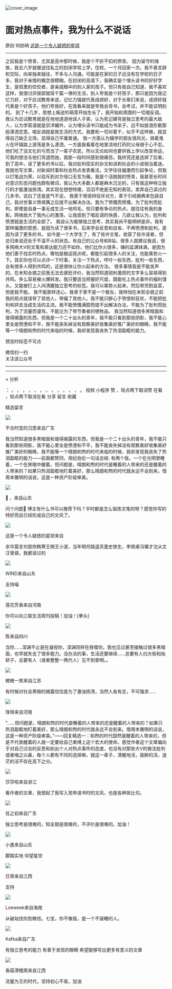 ![cover_image](https://mmbiz.qpic.cn/mmbiz_jpg/UF0iaTnc0u77skgQNibAPXvTzmIvxEB8KDm9iaHs8iboDPiaoziatz8awVrcOdZSF3AFeJibTNlOYpBliaXYdib1mq6wzzg/0?wx_fmt=jpeg)

#  面对热点事件，我为什么不说话

原创  何妨呐  [ 这是一个令人疑惑的星球 ](javascript:void\(0\);)

__ _ _ _ _

之前我是个愤青，尤其是高中那时候，我是个不折不扣的愤青。
因为留守的缘故，我五六岁就被送往私立的封闭学校上学，住校，一个月回家一次。我不善言辞和交际，向来独来独往，不多与人沟通。可能是在家的日子远没有在学校的日子多，我对于亲情的概念很模糊。在封闭的高墙下，我确实是个埋头读书的好好学生，是班里的佼佼者，是亲戚眼中的别人家的孩子。但只有我自己知道，我不喜欢这样，我很讨厌按部就班千篇一律的生活，别人夸我是个好孩子，那只是因为我记忆力好，对于应试教育来说，记忆力强就代表成绩好，对于长辈们来说，成绩好就代表是个好孩子。他们夸我好，在我看来就是夸我会背书，会考试，并不能证明别的。
到了十几岁，思想上叛逆的萌芽开始生长了，我开始和周围的一切唱反调。我认为应试教育就是在地地道道地误人子弟，认为死记硬背是独立思考的最大敌人，认为学英语就是崇洋媚外，认为埋头读书只能成为书呆子，远不如放浪形骸那般潇洒恣意。唱反调就是我生活的方式，我要和一切对着干，似乎不这样做，就显得自己缺乏立场，显得自己平庸普通。
我一方面认为辍学的朋友很风光，骑着鬼火在环镇路上游荡是多么潇洒，一方面我看着在地里浇地打药的父母很于心不忍。他们吃了没文化的亏而当了一辈子农民，所以无论如何也要供我上学以改变命运，可我的想法与他们背道而驰，我那一段时间感到很痛苦。我终究还是选择了后者。
到了高中，读了更多的书以后，我对批判现实的杂文和讽刺社会的小说相当着迷。我就也写文章，对新闻时事和社会热点发表看法，文字往往偏激而引起争论，但我以打笔战为荣，以驳斥到对方哑口无言为傲。我是个活脱脱的愤青，我甚至长时间对意识形态问题也颇有微词，我认为大多数人都是麻木沉沦的，只有我这种特立独行的才能激浊扬清。其实现在想想特傻，滔滔不绝是无知的表现，卖弄自己读过的几本书，说白了还是底气不足。
我善于用诡辩驳斥对方，善于引经据典来包装自己，我对世事义愤填膺之后提不出解决办法，我为了愤慨而愤慨，为了批判而批判，即使是自身一事无成生活一地鸡毛，但只要有争论的热点，就往往有我的身影。网络放大了我内心的激荡，让我尝到了唱反调的快感，几欲让我认为，批判和愤懑就是生活的全部了。
我自认为能够独立思考，其实我尚不能明辨是非。我有那样偏激的思想，是因为读了很多书，后来学会反思和自省，不再愤懑和批判，是因为读了更多的书。
如今是一个大学生了，有了些许文笔，收获了些许读者，但总归来说还处于不温不火的状态。有自己的公众号和B站，很多人就建议我说，很多网络大V的文笔和表达能力还不如你，他们比你火很多，赚的盆满钵满，是因为他们善于找实时热点，哪怕是搬运观点呢，都能引起很多人的关注，也能乘势火一下。其实你也可以点评一下时事，关注一下热点，呼吁一些东西，批判一些东西，会有很多人得到共鸣的，这是很快让你火起来的方法。
很多事情我是不能发声的，在未知全貌之前我无法去褒贬评价，我当然知道锐利激昂的文字多么容易得到共鸣，多么容易被火爆转发。我只要适当把握好尺度，既能吃上热点事件的福利馒头，又能被打上人间清醒独立思考的标签。我可以乘势火起来，然后带货割韭菜，但是我不能。
我不能那样违心，我骨子里不是一个极左，我特怕在未知全貌之前我的观点就误导了其他人，带偏了其他人。我不能只醉心于愤恨和狂欢，不能把批判和抨击当成生活的主流。我不能愤慨满腔而提不出解决办法，不能为了批判而批判，为了流量而谩骂，不能沦为了带节奏者的牺牲品。
我当然知道很多黑暗面和值得揭露的东西，但我是一个二十出头的青年，我不能只看到那些阴影，我不能心里全是愤懑和不平，我不能丧失掉没有观察美好收集美好推广美好的眼睛，我不能等一个晴朗和煦的时代来临的时候，我却发现我丧失了热泪盈眶的能力。

  

预览时标签不可点

微信扫一扫  
关注该公众号





****



****



×  分析

：  ，  ，  ，  ，  ，  ，  ，  ，  ，  ，  ，  ，  。  视频  小程序  赞  ，轻点两下取消赞  在看  ，轻点两下取消在看
分享  留言  收藏

精选留言

![](http://wx.qlogo.cn/mmopen/n6tINRGwUZV6jfbRfTTI7UTL27uqdSMicUq3wr2LRmAoVRjr4oibSArk4Z66EMExeGdXH4osicVjNzQ6kuw6QQFX9YDP5zBIibAZ/64)

不合时宜的沉思来自广东

我当然知道很多黑暗面和值得揭露的东西，但我是一个二十出头的青年，我不能只看到那些阴影，我不能心里全是愤懑和不平，我不能丧失掉没有观察美好收集美好推广美好的眼睛，我不能等一个晴朗和煦的时代来临的时候，我却发现我丧失了热泪盈眶的能力——前面都赞同，用纪伯伦一句话总结:
有两个我，一个在光明里睡着，一个在黑暗中醒着。但问题是，晴朗和煦的时代是睡着的人带来的还是醒着的人带来的？如果只热泪盈眶地盯着美好，那么晴朗和煦的时代就永远不会到来。借用本雅明的话说，这是一种资产阶级审美。

![](http://wx.qlogo.cn/mmopen/O9pEic1aHxeZ9j9cZZwOFlncyA0libqCIicNjO4BibAbSKUVLL2cnn9qWckHs3OZW9gQrxxmDrNicicMLSAJ2GDjJ6COcic4Ghfdv5U1XlBOlQBppB1BLgoR3NEL1kPz30p49pY/64)

🌻 ，来自山东

问个问题🙋 博主有什么书可以推荐下吗？平时都是怎么锻炼文笔的呀？感觉你写的特好而且已经形成自己的文风了。

![](http://wx.qlogo.cn/mmhead/Q3auHgzwzM6VbGrBOOAlGagxkqgSgMFEKjUr4VTcuSxZf64GJ3Sezw/64)

这是一个令人疑惑的星球来自

余华莫言刘慈欣韩寒王朔王小波，当年明月路遥苏童史铁生，李佩甫冯骥才沈从文汪曾祺，我都读过的

![](http://wx.qlogo.cn/mmopen/n6tINRGwUZX1yg1fR3sv4Yuht8kkUjeptUt4mtCnmtuIVErbAdtDOFYGQ0z4EefBNula3wRFSiaJ7lia7aQjCfBYaicwmsk6WnglHPA8ViaUHfBuqI7jpMuVftaLN6Nt5IVs/64)

WIND来自山东

支持喵

![](http://wx.qlogo.cn/mmopen/k0Ue4mIpaV9Vus3gwlmwBGGhwsniaFXYzTZYaRv3M9RCXmY9SWULXk6gvVhIGccbMzibHQ4DlL7iaxAH0zruUhQvQf7YCjb6nHwvl6o28yibmicAMBmYUTog3ia4ich80icAWUaG/64)

莲花芳香来自河南

你可以向三联生活周刊投稿！加油！[拳头]

![](http://wx.qlogo.cn/mmopen/n6tINRGwUZWL5JHAgPEHAgrxSTbjmKlRZxeP2ibkJs6ia9s0OxMI9IyicuGZuFLOZ2enVcms9AAv4qnSfM5zmVX98IupaTZnFLF/64)

陈来自四川

当你……深渊不止是在凝视你，深渊同样在吞噬你。我也见过甚至接触过很多黑暗面，也早就失去了很多能力。没办法的事，生活还要继续……总要有人扫大街和抬轿子，总要有人（或者整整一两代人）见不到黎明。。

![](http://wx.qlogo.cn/mmopen/PiajxSqBRaEL7NXicTWMz6KxVZbqqVrIITkGdeZWjibo0X6XKicq3bNZ5cxxPnWhFEHlgkI0vxicyibHYkmWMmNbwaanJQtTMFFicRPN2nEluUtolz4UakiarQZgNUdVbZT1aJ1b/64)

微微一笑来自江苏

有时候对社会黑暗的揭露恰恰是为了激浊扬清，当然人各有志，不可强求……

![](http://wx.qlogo.cn/mmopen/n6tINRGwUZXN9UGJFIN8wx5aIBPHejuS6r12Nibf2BawFiaDmSiatnib1ibyYXtfnJxQqYibfyGssDciaCUnKovdLicicUx4ow3L2eZ3Cvtdhq7uBNI2JJQicfTcMpZHibqhvqkMSMN/64)

琭琭来自河南

“……但问题是，晴朗和煦的时代是睡着的人带来的还是醒着的人带来的？如果只热泪盈眶地盯着美好，那么晴朗和煦的时代就永远不会到来。借用本雅明的话说，这是一种资产阶级审美。”——回复精选一：和煦的时代固然是醒着的人带来的，但是不代表醒着的人就一定要给自己束缚上这个宏大的使命。感觉作者这个文章偏向于对自己过去的反思和剖出个人对热点事件的态度，也没有对那些大V的做法批判或者嗤之以鼻，每个人都有不同的选择嘛，就这一辈子，清醒地活，装醉的活，迷茫的活不存在高下之分。

![](http://wx.qlogo.cn/mmopen/O9pEic1aHxeazOAIAaaxnqmauj19B4sMZyLW7fEOtLIBejSpRzkm0QQzPlVCUgaW2iaszD9s3ksjZglDTKlJnsDzf2YZyZCgzfFS37Dk5Cgf2NntoJK4RzhNdohn16jf8W/64)

莎莎啦来自浙江

看作者的文章，我想起了我写入党申请书时的文风，也是各种排比句。

![](http://wx.qlogo.cn/mmopen/PiajxSqBRaELibRd0DHPYAGyLNFYoe39OdT1D1Gjtj2r4leu8Cia0OnNeNBVD1BBiaEaCnldQSD2FeYyqiakVkCY1n8VOf3NKq0kKmh7icnq5kOTg/64)

任之初来自广东

独立思考是很难的，知全貌是很难的，不评价是很难的。加油！

![](http://wx.qlogo.cn/mmopen/O9pEic1aHxeaEnAGXAYicSeEE9z2FSvTibSqavwmbCvyXWG9lXNfibeEPOnmmUIia8ic4T5mxLMubeILqK1krkoXDOz04gzWJ7LTts/64)

小愚来自山东

脚踏实地 仰望星空

![](http://wx.qlogo.cn/mmopen/ajNVdqHZLLC2ictGXvF3wa9D1Xe5cZXyZ0qF3dopbG8lDU671ZrTOX1MstkfDyicOXUDjMuwL4ia59KWhwA7opjt5ic5DJ54s2gjhRfiaGDuZwtA/64)

日常来自江西

支持

![](http://wx.qlogo.cn/mmopen/Q3auHgzwzM7cSDN60Ue9N3f2EkWWOdBmVbEkpBs0J9o0Kffpcngbh0wR2VK6HEkFhibODMicZr4MKH41Usejoc50RbENANRj07A2JMib8UNa74SQvjVT5EF0usd5KNoCyoo/64)

Loeweek来自海南

从破站找你到微信。七宝，你不像我，是一个不装睡的人。

![](http://wx.qlogo.cn/mmopen/ajNVdqHZLLDY9Zvd81Alds0EREvzTAMuS4ciaQ9hja661byN7qiae3G8leSjZibVDtIY8r5nibibvjBdgyiaicmKqdvKLsaTlwHYnwrLzGLbV4bMh4QE3xrZ31t8yGEROr9K6UL/64)

Kafka来自广东

有独立思考的能力 有善于发现的眼睛 希望能够写出更多有意义的文章

![](http://wx.qlogo.cn/mmopen/KHvxKg8z8EiaXQO4E7z4KEs8wLR2bl3FyHSLfXcZ2fvl9FWM1Ote1YD4ibvNGskNFHiaM4TwI1hYoVZ0epv6EwIrY0HOCN5Mlp2U1FDpXf5Kk3rSbSpHHEVJN6ibbQSStApu/64)

香菇滑稽周来自江西

流量为王的时代，坚持初心不易，加油


